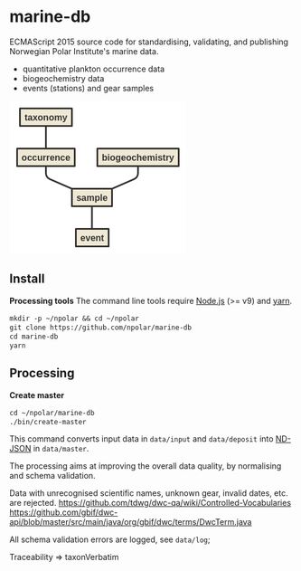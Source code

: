 # marine-db
ECMAScript 2015 source code for standardising, validating, and publishing Norwegian Polar Institute's marine data.

* quantitative plankton occurrence data
* biogeochemistry data
* events (stations) and gear samples

![Marine database collections](data/marine-db-collections.png)

## Install

**Processing tools**
The command line tools require <a href="https://nodejs.org/en/">Node.js</a> (>= v9) and <a href="https://yarnpkg.com/lang/en/">yarn</a>.

```
mkdir -p ~/npolar && cd ~/npolar
git clone https://github.com/npolar/marine-db
cd marine-db
yarn
```

## Processing
**Create master**
```
cd ~/npolar/marine-db
./bin/create-master
```
This command converts input data in `data/input` and `data/deposit` into [ND-JSON](http://ndjson.org/) in `data/master`.

The processing aims at improving the overall data quality, by normalising and schema validation.

Data with unrecognised scientific names, unknown gear, invalid dates, etc. are rejected.
https://github.com/tdwg/dwc-qa/wiki/Controlled-Vocabularies
https://github.com/gbif/dwc-api/blob/master/src/main/java/org/gbif/dwc/terms/DwcTerm.java

All schema validation errors are logged, see `data/log`;

Traceability => taxonVerbatim
